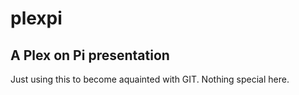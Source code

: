 # plexpi
## A Plex on Pi presentation
Just using this to become aquainted with GIT.
Nothing special here.
